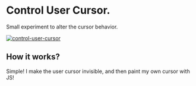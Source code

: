 # Control User Cursor.
Small experiment to alter the cursor behavior.

[![control-user-cursor](docs_assets/screenshot.jpg)](http://javier.xyz/control-user-cursor/)

## How it works?
Simple! I make the user cursor invisible, and then paint my own cursor with JS!
